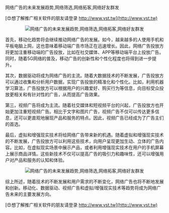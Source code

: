 网络广告的未来发展趋势,网络筛选,网络拓客,网络好友群发

[😍想了解推广相关软件的朋友请登录 http://www.vst.tw](http://www.vst.tw)

 <center><img src="https://vst.tw/MP4/tuiguang/png/5.png" alt="网络广告的未来发展趋势,网络筛选,网络拓客,网络好友群发"></center>

首先，移动化趋势将会继续推动网络广告的发展。如今，越来越多的人使用手机和平板电脑上网，这也意味着移动端广告市场正在迅速增长。因此，网络广告投放方将更加注重移动端的广告投放，比如在社交媒体、APP等移动端平台上投放广告。同时，随着5G网络的普及，移动广告的创新性和个性化程度也将得到进一步提升。

其次，数据驱动将成为网络广告的主流。随着大数据技术的不断发展，广告投放方可以通过收集和分析用户数据，实现广告投放的精准化和个性化。比如，利用机器学习算法，广告投放方可以根据用户的兴趣爱好、购买行为等信息，向目标受众投放更相关和有针对性的广告，从而提高广告效果。

第三，视频广告将成为主流。随着社交媒体和短视频平台的兴起，广告投放方也开始更加注重短视频广告。相比于文字和图片广告，视频广告不仅可以传达更多信息，还可以更直观地展现产品和服务的特点。因此，视频广告已经成为了广告主们的首选。

最后，虚拟和增强现实技术将给网络广告带来新的机遇。随着虚拟和增强现实技术的不断发展，广告投放方可以利用这些技术，向用户呈现更加生动、立体的广告内容。比如，在虚拟现实场景中展示产品，或者利用增强现实技术在用户的手机屏幕上展示商品详情。这些新技术不仅可以提高广告的吸引力和趣味性，还可以增强用户对产品和服务的认知和体验。

 <center><img src="https://vst.tw/MP4/tuiguang/png/6.png" alt="网络广告的未来发展趋势,网络筛选,网络拓客,网络好友群发"></center>

综上所述，随着技术的不断发展和用户需求的不断变化，网络广告也将不断地发展和创新。移动化、数据驱动、视频广告和虚拟/增强现实技术等趋势将成为网络广告未来的主要发展方向。

[😍想了解推广相关软件的朋友请登录 http://www.vst.tw](http://www.vst.tw)



